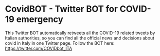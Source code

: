 # CovidBOT - Twitter BOT for COVID-19 emergency
This Twitter BOT automatically retweets all the COVID-19 related tweets by Italian authorities, so you can find all the official news and decisions about covid in Italy in one Twitter page.
Follow the BOT here: https://twitter.com/COVIDbot_ITA
